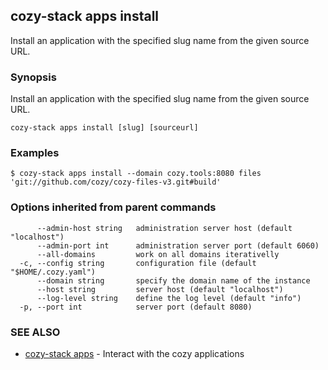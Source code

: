## cozy-stack apps install

Install an application with the specified slug name from the given source URL.

### Synopsis


Install an application with the specified slug name from the given source URL.

```
cozy-stack apps install [slug] [sourceurl]
```

### Examples

```
$ cozy-stack apps install --domain cozy.tools:8080 files 'git://github.com/cozy/cozy-files-v3.git#build'
```

### Options inherited from parent commands

```
      --admin-host string   administration server host (default "localhost")
      --admin-port int      administration server port (default 6060)
      --all-domains         work on all domains iterativelly
  -c, --config string       configuration file (default "$HOME/.cozy.yaml")
      --domain string       specify the domain name of the instance
      --host string         server host (default "localhost")
      --log-level string    define the log level (default "info")
  -p, --port int            server port (default 8080)
```

### SEE ALSO
* [cozy-stack apps](cozy-stack_apps.md)	 - Interact with the cozy applications

